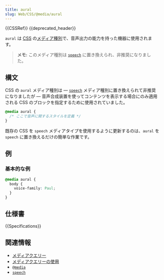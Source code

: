 ```yaml
---
title: aural
slug: Web/CSS/@media/aural
---
```


{{CSSRef}} {{deprecated_header}}

`aural` は [CSS](/ja/docs/Web/CSS) の[メディア種別](/ja/docs/Web/CSS/@media#メディア種別)で、音声出力の能力を持った機器に使用されます。

> **メモ:** このメディア種別は [`speech`](/ja/docs/Web/CSS/@media#speech) に置き換えられ、非推奨になりました。

## 構文

CSS の `aural` メディア種別は — [`speech`](/ja/docs/Web/CSS/@media#speech) メディア種別に置き換えられて非推奨になりましたが — 音声合成装置を使ってコンテンツを表示する場合にのみ適用される CSS のブロックを指定するために使用されていました。

```css
@media aural {
  /* ここで音声に関するスタイルを定義 */
}
```

既存の CSS を `speech` メディアタイプを使用するように更新するのは、`aural` を `speech` に置き換えるだけの簡単な作業です。

## 例

### 基本的な例

```css
@media aural {
  body {
    voice-family: Paul;
  }
}
```

## 仕様書

{{Specifications}}

## 関連情報

- [メディアクエリー](/ja/docs/Web/CSS/Media_Queries)
- [メディアクエリーの使用](/ja/docs/Web/CSS/Media_Queries/Using_media_queries)
- [`@media`](/ja/docs/Web/CSS/@media)
- [`speech`](/ja/docs/Web/CSS/@media#speech)
